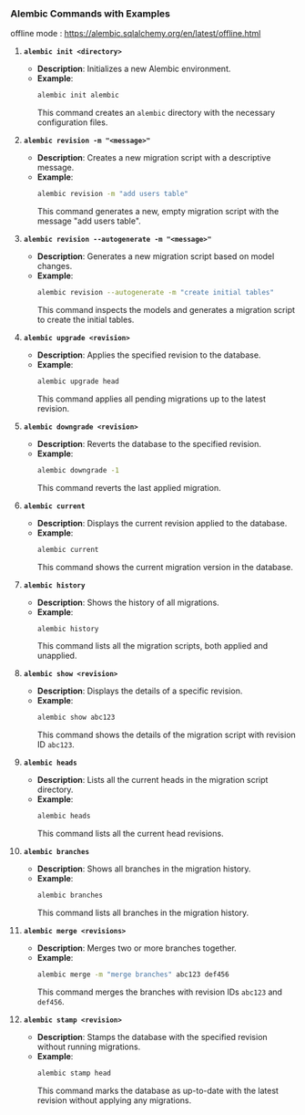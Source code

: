 ### Alembic Commands with Examples

offline mode : https://alembic.sqlalchemy.org/en/latest/offline.html


1. **`alembic init <directory>`**
    - **Description**: Initializes a new Alembic environment.
    - **Example**:
      ```bash
      alembic init alembic
      ```
      This command creates an `alembic` directory with the necessary configuration files.

2. **`alembic revision -m "<message>"`**
    - **Description**: Creates a new migration script with a descriptive message.
    - **Example**:
      ```bash
      alembic revision -m "add users table"
      ```
      This command generates a new, empty migration script with the message "add users table".

3. **`alembic revision --autogenerate -m "<message>"`**
    - **Description**: Generates a new migration script based on model changes.
    - **Example**:
      ```bash
      alembic revision --autogenerate -m "create initial tables"
      ```
      This command inspects the models and generates a migration script to create the initial tables.

4. **`alembic upgrade <revision>`**
    - **Description**: Applies the specified revision to the database.
    - **Example**:
      ```bash
      alembic upgrade head
      ```
      This command applies all pending migrations up to the latest revision.

5. **`alembic downgrade <revision>`**
    - **Description**: Reverts the database to the specified revision.
    - **Example**:
      ```bash
      alembic downgrade -1
      ```
      This command reverts the last applied migration.

6. **`alembic current`**
    - **Description**: Displays the current revision applied to the database.
    - **Example**:
      ```bash
      alembic current
      ```
      This command shows the current migration version in the database.

7. **`alembic history`**
    - **Description**: Shows the history of all migrations.
    - **Example**:
      ```bash
      alembic history
      ```
      This command lists all the migration scripts, both applied and unapplied.

8. **`alembic show <revision>`**
    - **Description**: Displays the details of a specific revision.
    - **Example**:
      ```bash
      alembic show abc123
      ```
      This command shows the details of the migration script with revision ID `abc123`.

9. **`alembic heads`**
    - **Description**: Lists all the current heads in the migration script directory.
    - **Example**:
      ```bash
      alembic heads
      ```
      This command lists all the current head revisions.

10. **`alembic branches`**
    - **Description**: Shows all branches in the migration history.
    - **Example**:
      ```bash
      alembic branches
      ```
      This command lists all branches in the migration history.

11. **`alembic merge <revisions>`**
    - **Description**: Merges two or more branches together.
    - **Example**:
      ```bash
      alembic merge -m "merge branches" abc123 def456
      ```
      This command merges the branches with revision IDs `abc123` and `def456`.

12. **`alembic stamp <revision>`**
    - **Description**: Stamps the database with the specified revision without running migrations.
    - **Example**:
      ```bash
      alembic stamp head
      ```
      This command marks the database as up-to-date with the latest revision without applying any migrations.